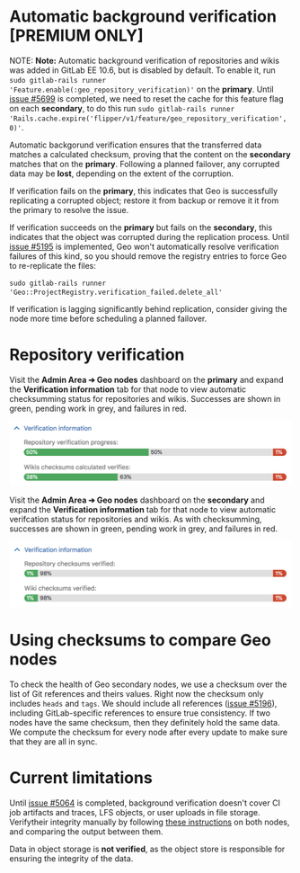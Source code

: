 # Automatic background verification **[PREMIUM ONLY]**

NOTE: **Note:**
Automatic background verification of repositories and wikis was added in GitLab
EE 10.6, but is disabled by default. To enable it, run
`sudo gitlab-rails runner 'Feature.enable(:geo_repository_verification)'` on
the **primary**. Until [issue #5699][ee-5699] is completed, we need to reset
the cache for this feature flag on each **secondary**, to do this run
 `sudo gitlab-rails runner 'Rails.cache.expire('flipper/v1/feature/geo_repository_verification', 0)'`.

Automatic backgorund verification ensures that the transferred data matches a
calculated checksum, proving that the content on the **secondary** matches that
on the **primary**. Following a planned failover, any corrupted data may be
**lost**, depending on the extent of the corruption.

If verification fails on the **primary**, this indicates that Geo is
successfully replicating a corrupted object; restore it from backup or remove it
it from the primary to resolve the issue.

If verification succeeds on the **primary** but fails on the **secondary**, this
indicates that the object was corrupted during the replication process. Until
[issue #5195][ee-5195] is implemented, Geo won't automatically resolve
verification failures of this kind, so you should remove the registry entries to
force Geo to re-replicate the files:

```
sudo gitlab-rails runner 'Geo::ProjectRegistry.verification_failed.delete_all'
```

If verification is lagging significantly behind replication, consider giving
the node more time before scheduling a planned failover.

# Repository verification

Visit the **Admin Area ➔ Geo nodes** dashboard on the **primary** and expand
the **Verification information** tab for that node to view automatic checksumming
status for repositories and wikis. Successes are shown in green, pending work
in grey, and failures in red.

![Verification status](img/verification-status-primary.png)

Visit the **Admin Area ➔ Geo nodes** dashboard on the **secondary** and expand
the **Verification information** tab for that node to view automatic verifcation
status for repositories and wikis. As with checksumming, successes are shown in
green, pending work in grey, and failures in red.

![Verification status](img/verification-status-secondary.png)

# Using checksums to compare Geo nodes

To check the health of Geo secondary nodes, we use a checksum over the list of
Git references and theirs values. Right now the checksum only includes `heads`
and `tags`. We should include all references ([issue #5196][ee-5196]), including
GitLab-specific references to ensure true consistency. If two nodes have the
same checksum, then they definitely hold the same data. We compute the checksum
for every node after every update to make sure that they are all in sync.

# Current limitations

Until [issue #5064][ee-5064] is completed, background verification doesn't cover
CI job artifacts and traces, LFS objects, or user uploads in file storage.
Verifytheir integrity manually by following [these instructions][foreground-verification]
on both nodes, and comparing the output between them.

Data in object storage is **not verified**, as the object store is responsible
for ensuring the integrity of the data.

[disaster-recovery]: index.md
[foreground-verification]: ../../raketasks/check.md
[ee-5064]: https://gitlab.com/gitlab-org/gitlab-ee/issues/5064
[ee-5699]: https://gitlab.com/gitlab-org/gitlab-ee/issues/5699
[ee-5195]: https://gitlab.com/gitlab-org/gitlab-ee/issues/5195
[ee-5196]: https://gitlab.com/gitlab-org/gitlab-ee/issues/5196
